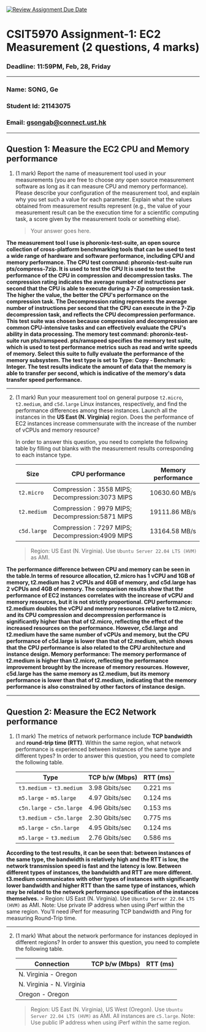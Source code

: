 [![Review Assignment Due Date](https://classroom.github.com/assets/deadline-readme-button-22041afd0340ce965d47ae6ef1cefeee28c7c493a6346c4f15d667ab976d596c.svg)](https://classroom.github.com/a/IAASVEAZ)
# CSIT5970 Assignment-1: EC2 Measurement (2 questions, 4 marks)

### Deadline: 11:59PM, Feb, 28, Friday

---

### Name: SONG, Ge
### Student Id: 21143075
### Email: gsongab@connect.ust.hk

---

## Question 1: Measure the EC2 CPU and Memory performance

1. (1 mark) Report the name of measurement tool used in your measurements (you are free to choose *any* open source measurement software as long as it can measure CPU and memory performance). Please describe your configuration of the measurement tool, and explain why you set such a value for each parameter. Explain what the values obtained from measurement results represent (e.g., the value of your measurement result can be the execution time for a scientific computing task, a score given by the measurement tools or something else).

    > Your answer goes here.

**The measurement tool I use is phoronix-test-suite, an open source collection of cross-platform benchmarking tools that can be used to test a wide range of hardware and software performance, including CPU and memory performance. 
The CPU test command: phoronix-test-suite run pts/compress-7zip. It is used to test the CPU It is used to test the performance of the CPU in compression and decompression tasks. The compression rating indicates the average number of instructions per second that the CPU is able to execute during a 7-Zip compression task. The higher the value, the better the CPU's performance on the compression task. The Decompression rating represents the average number of instructions per second that the CPU can execute in the 7-Zip decompression task, and reflects the CPU decompression performance. This test suite was chosen because compression and decompression are common CPU-intensive tasks and can effectively evaluate the CPU's ability in data processing.
The memory test command: phoronix-test-suite run pts/ramspeed. pts/ramspeed specifies the memory test suite, which is used to test performance metrics such as read and write speeds of memory. Select this suite to fully evaluate the performance of the memory subsystem. The test type is set to Type: Copy - Benchmark: Integer. The test results indicate the amount of data that the memory is able to transfer per second, which is indicative of the memory's data transfer speed performance.**
 *****
2. (1 mark) Run your measurement tool on general purpose `t2.micro`, `t2.medium`, and `c5d.large` Linux instances, respectively, and find the performance differences among these instances. Launch all the instances in the **US East (N. Virginia)** region. Does the performance of EC2 instances increase commensurate with the increase of the number of vCPUs and memory resource?

    In order to answer this question, you need to complete the following table by filling out blanks with the measurement results corresponding to each instance type.

    | Size        | CPU performance | Memory performance |
    | ----------- | --------------- | ------------------ |
    | `t2.micro` | Compression：3558 MIPS; Decompression:3073 MIPS |    10630.60 MB/s     |
    | `t2.medium`  | Compression：9979 MIPS; Decompression:5871 MIPS |    19111.86 MB/s    |
    | `c5d.large` | Compression：7297 MIPS; Decompression:4909 MIPS  |   13164.58 MB/s   |

    > Region: US East (N. Virginia). Use `Ubuntu Server 22.04 LTS (HVM)` as AMI.

**The performance difference between CPU and memory can be seen in the table.In terms of resource allocation, t2.micro has 1 vCPU and 1GB of memory, t2.medium has 2 vCPUs and 4GB of memory, and c5d.large has 2 vCPUs and 4GB of memory. The comparison results show that the performance of EC2 instances correlates with the increase of vCPU and memory resources, but it is not strictly proportional.
CPU performance: t2.medium doubles the vCPU and memory resources relative to t2.micro, and its CPU compression and decompression performance is significantly higher than that of t2.micro, reflecting the effect of the increased resources on the performance. However, c5d.large and t2.medium have the same number of vCPUs and memory, but the CPU performance of c5d.large is lower than that of t2.medium, which shows that the CPU performance is also related to the CPU architecture and instance design.
Memory performance: The memory performance of t2.medium is higher than t2.micro, reflecting the performance improvement brought by the increase of memory resources. However, c5d.large has the same memory as t2.medium, but its memory performance is lower than that of t2.medium, indicating that the memory performance is also constrained by other factors of instance design.**
*****
## Question 2: Measure the EC2 Network performance

1. (1 mark) The metrics of network performance include **TCP bandwidth** and **round-trip time (RTT)**. Within the same region, what network performance is experienced between instances of the same type and different types? In order to answer this question, you need to complete the following table.

    | Type                      | TCP b/w (Mbps) | RTT (ms) |
    | ------------------------- | -------------- | -------- |
    | `t3.medium` - `t3.medium` | 3.98 Gbits/sec | 0.221 ms |
    | `m5.large` - `m5.large`   | 4.97 Gbits/sec | 0.124 ms |
    | `c5n.large` - `c5n.large` | 4.96 Gbits/sec | 0.153 ms |
    | `t3.medium` - `c5n.large` | 2.30 Gbits/sec | 0.775 ms |
    | `m5.large` - `c5n.large`  | 4.95 Gbits/sec | 0.124 ms |
    | `m5.large` - `t3.medium`  | 2.76 Gbits/sec | 0.586 ms |

**According to the test results, it can be seen that: between instances of the same type, the bandwidth is relatively high and the RTT is low, the network transmission speed is fast and the latency is low. Between different types of instances, the bandwidth and RTT are more different. t3.medium communicates with other types of instances with significantly lower bandwidth and higher RTT than the same type of instances, which may be related to the network performance specification of the instances themselves.**
    > Region: US East (N. Virginia). Use `Ubuntu Server 22.04 LTS (HVM)` as AMI. Note: Use private IP address when using iPerf within the same region. You'll need iPerf for measuring TCP bandwidth and Ping for measuring Round-Trip time.
 *****
2. (1 mark) What about the network performance for instances deployed in different regions? In order to answer this question, you need to complete the following table.

    | Connection                | TCP b/w (Mbps) | RTT (ms) |
    | ------------------------- | -------------- | -------- |
    | N. Virginia - Oregon      |                |          |
    | N. Virginia - N. Virginia |                |          |
    | Oregon - Oregon           |                |          |
 
    > Region: US East (N. Virginia), US West (Oregon). Use `Ubuntu Server 22.04 LTS (HVM)` as AMI. All instances are `c5.large`. Note: Use public IP address when using iPerf within the same region.
